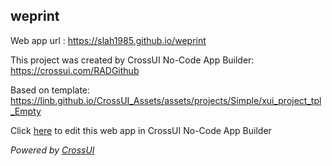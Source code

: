 ## weprint
Web app url : https://slah1985.github.io/weprint

This project was created by CrossUI No-Code App Builder: https://crossui.com/RADGithub

Based on template: https://linb.github.io/CrossUI_Assets/assets/projects/Simple/xui_project_tpl_Empty

Click [here](https://crossui.com/RADGithub/#!from=github&owner=slah1985&repo=weprint) to edit this web app in CrossUI No-Code App Builder

<i>Powered by [CrossUI](https://crossui.com)</i>
